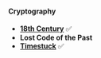 #### Cryptography
- [**18th Century**](./18thcentury) ✅
- **Lost Code of the Past**
- [**Timestuck**](./timestuck) ✅